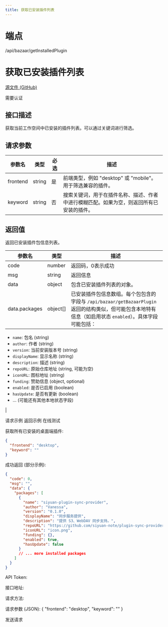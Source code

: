 ```yaml
---
title: 获取已安装插件列表
---
```

# 端点

/api/bazaar/getInstalledPlugin

# 获取已安装插件列表

[源文件 (GitHub)](https://github.com/siyuan-note/siyuan/blob/master/kernel/api/bazaar.go#L97 "查看源文件")

需要认证

## 接口描述

获取当前工作空间中已安装的插件列表。可以通过关键词进行筛选。

## 请求参数

| 参数名 | 类型 | 必选 | 描述 |
| --- | --- | --- | --- |
| frontend | string | 是 | 前端类型，例如 "desktop" 或 "mobile"。用于筛选兼容的插件。 |
| keyword | string | 否 | 搜索关键词，用于在插件名称、描述、作者中进行模糊匹配。如果为空，则返回所有已安装的插件。 |

## 返回值

返回已安装插件包信息列表。

| 参数名 | 类型 | 描述 |
| --- | --- | --- |
| code | number | 返回码，0表示成功 |
| msg | string | 返回信息 |
| data | object | 包含已安装插件列表的对象。 |
| data.packages | object\[\] | 已安装插件包信息数组。每个包包含的字段与 `/api/bazaar/getBazaarPlugin` 返回的结构类似，但可能包含本地特有信息（如启用状态 `enabled`）。具体字段可能包括：
-   `name`: 包名 (string)
-   `author`: 作者 (string)
-   `version`: 当前安装版本号 (string)
-   `displayName`: 显示名称 (string)
-   `description`: 描述 (string)
-   `repoURL`: 原始仓库地址 (string, 可能为空)
-   `iconURL`: 图标地址 (string)
-   `funding`: 赞助信息 (object, optional)
-   `enabled`: 是否已启用 (boolean)
-   `hasUpdate`: 是否有更新 (boolean)
-   ... (可能还有其他本地状态字段)

 |

请求示例 返回示例 在线测试

获取所有已安装的桌面端插件:

```json
{
  "frontend": "desktop",
  "keyword": ""
}
```

成功返回 (部分示例):

```json
{
  "code": 0,
  "msg": "",
  "data": {
    "packages": [
      {
        "name": "siyuan-plugin-sync-provider",
        "author": "Vanessa",
        "version": "0.1.0",
        "displayName": "同步服务提供",
        "description": "提供 S3、WebDAV 同步支持。",
        "repoURL": "https://github.com/siyuan-note/plugin-sync-provider",
        "iconURL": "icon.png",
        "funding": {},
        "enabled": true,
        "hasUpdate": false
      }
      // ... more installed packages
    ]
  }
}
```

API Token: 

接口地址: 

请求方法: 

请求参数 (JSON): { "frontend": "desktop", "keyword": "" }

发送请求

